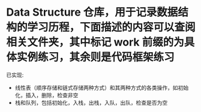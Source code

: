 # Data Structure 仓库，用于记录数据结构的学习历程，下面描述的内容可以查阅相关文件夹，其中标记 work 前缀的为具体实例练习，其余则是代码框架练习
已实现:
- 线性表（顺序存储和链式存储两种方式）和其两种方式的各类操作，如初始化，插入，删除，检查非空
- 栈和队列，包括初始化，入栈，出栈，入队，出队，检查是否为空